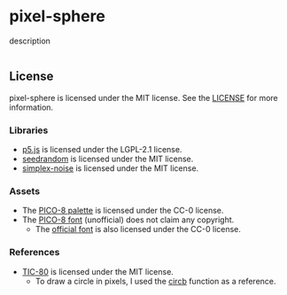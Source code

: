 # pixel-sphere

description

![]()

## License

pixel-sphere is licensed under the MIT license. See the [LICENSE](https://github.com/yurkth/pixel-sphere/blob/master/LICENSE) for more information.

### Libraries

- [p5.js](https://github.com/processing/p5.js) is licensed under the LGPL-2.1 license.
- [seedrandom](https://github.com/davidbau/seedrandom) is licensed under the MIT license.
- [simplex-noise](https://github.com/jwagner/simplex-noise.js) is licensed under the MIT license.

### Assets

- The [PICO-8 palette](https://www.lexaloffle.com/pico-8.php?page=faq) is licensed under the CC-0 license.
- The [PICO-8 font](https://www.lexaloffle.com/bbs/?tid=3760) (unofficial) does not claim any copyright.
  - The [official font](https://www.lexaloffle.com/pico-8.php?page=faq) is also licensed under the CC-0 license.

### References

- [TIC-80](https://github.com/nesbox/TIC-80) is licensed under the MIT license.
  - To draw a circle in pixels, I used the [circb](https://github.com/nesbox/TIC-80/blob/master/src/tic.c#L948-L961) function as a reference.


